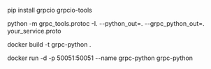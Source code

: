 pip install grpcio grpcio-tools

python -m grpc_tools.protoc -I. --python_out=. --grpc_python_out=. your_service.proto

docker build -t grpc-python .

docker run -d -p 50051:50051 --name grpc-python grpc-python

